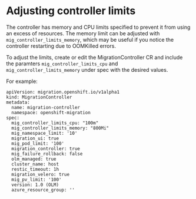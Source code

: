 # Adjusting controller limits
The controller has memory and CPU limits specified to prevent it from using an excess of resources. The memory limit can be adjusted with `mig_controller_limits_memory`, which may be useful if you notice the controller restarting due to OOMKilled errors.

To adjust the limits, create or edit the MigrationController CR and include the paramters `mig_controller_limits_cpu` and `mig_controller_limits_memory` under spec with the desired values.

For example:
```
apiVersion: migration.openshift.io/v1alpha1
kind: MigrationController
metadata:
  name: migration-controller
  namespace: openshift-migration
spec:
  mig_controller_limits_cpu: "100m"
  mig_controller_limits_memory: "800Mi"
  mig_namespace_limit: '10'
  migration_ui: true
  mig_pod_limit: '100'
  migration_controller: true
  mig_failure_rollback: false
  olm_managed: true
  cluster_name: host
  restic_timeout: 1h
  migration_velero: true
  mig_pv_limit: '100'
  version: 1.0 (OLM)
  azure_resource_group: ''
```
